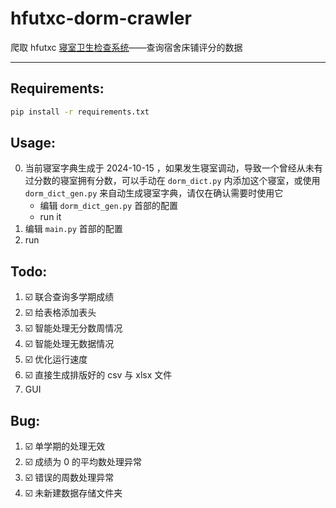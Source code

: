# hfutxc-dorm-crawler

爬取 hfutxc [寝室卫生检查系统](http://39.106.82.121/query)——查询宿舍床铺评分的数据

---

## Requirements:

```bash
pip install -r requirements.txt
```

## Usage:

0. 当前寝室字典生成于 2024-10-15 ，如果发生寝室调动，导致一个曾经从未有过分数的寝室拥有分数，可以手动在 `dorm_dict.py` 内添加这个寝室，或使用 `dorm_dict_gen.py` 来自动生成寝室字典，请仅在确认需要时使用它
   - 编辑 `dorm_dict_gen.py` 首部的配置
   - run it
1. 编辑 `main.py` 首部的配置
2. run

## Todo:

1. ☑️ 联合查询多学期成绩
2. ☑️ 给表格添加表头
3. ☑️ 智能处理无分数周情况
4. ☑️ 智能处理无数据情况
5. ☑️ 优化运行速度
6. ☑️ 直接生成排版好的 csv 与 xlsx 文件
7. GUI

## Bug:

1. ☑️ 单学期的处理无效
2. ☑️ 成绩为 0 的平均数处理异常
3. ☑️ 错误的周数处理异常
4. ☑️ 未新建数据存储文件夹
